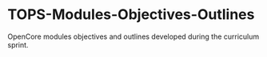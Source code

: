 # TOPS-Modules-Objectives-Outlines
OpenCore modules objectives and outlines developed during the curriculum sprint.
